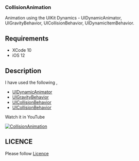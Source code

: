 ### CollisionAnimation

  Animation using the UIKit Dynamics - UIDynamicAnimator, UIGravityBehavior, UICollisionBehavior, UIDynamicItemBehavior.

## Requirements

 - XCode 10 
 - iOS 12

## Description


 I have used the following ,

 - [UIDynamicAnimator](https://developer.apple.com/documentation/uikit/uidynamicanimator)
 - [UIGravityBehavior](https://developer.apple.com/documentation/uikit/uigravitybehavior)
 - [UICollisionBehavior](https://developer.apple.com/documentation/uikit/uicollisionbehavior)
  - [UICollisionBehavior](https://developer.apple.com/documentation/uikit/uidynamicitembehavior)

  
  Watch it in YouTube 

  [![CollisionAnimation]()]()


## LICENCE

  Please follow [Licence](https://github.com/AnanthaKrish/SwiftAnimations/blob/master/LICENSE)